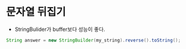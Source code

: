 # 문자열 뒤집기
* StringBulider가 buffer보다 성능이 좋다.
```java
String answer = new StringBuilder(my_string).reverse().toString();
```
